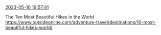 [2023-05-10 19:57:41](https://mstdn.social/@hill_wanderer/110346152270908372)

The Ten Most Beautiful Hikes in the World  <a href="https://www.outsideonline.com/adventure-travel/destinations/10-most-beautiful-hikes-world/" target="_blank" rel="nofollow noopener noreferrer" translate="no">https://www.outsideonline.com/adventure-travel/destinations/10-most-beautiful-hikes-world/</a>